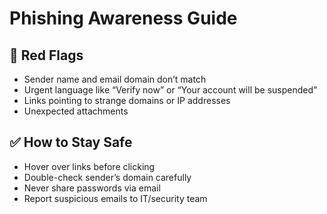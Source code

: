 # Phishing Awareness Guide

## 🔎 Red Flags
- Sender name and email domain don’t match
- Urgent language like “Verify now” or “Your account will be suspended”
- Links pointing to strange domains or IP addresses
- Unexpected attachments

## ✅ How to Stay Safe
- Hover over links before clicking
- Double-check sender’s domain carefully
- Never share passwords via email
- Report suspicious emails to IT/security team

